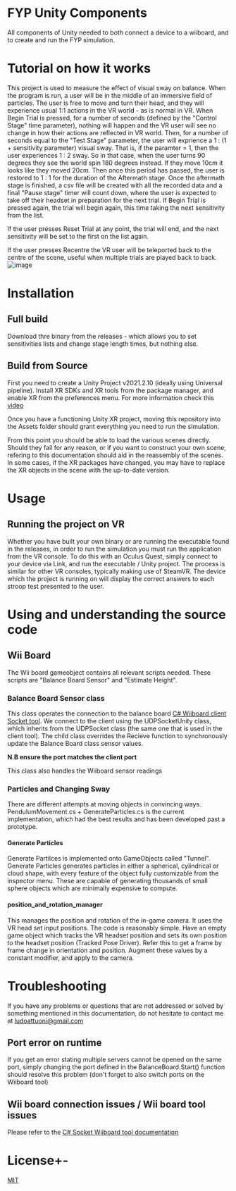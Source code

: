 # FYP Unity Components
All components of Unity needed to both connect a device to a wiiboard, and to create and run the FYP simulation.
# Tutorial on how it works
This project is used to measure the effect of visual sway on balance. When the program is run, a user will be in the middle of an immersive field of particles. The user is free to move and turn their head, and they will experience usual 1:1 actions in the VR world - as is normal in VR. When Begin Trial is pressed, for a number of seconds (defined by the "Control Stage" time parameter), nothing will happen and the VR user will see no change in how their actions are reflected in VR world. Then, for a number of seconds equal to the "Test Stage" parameter, the user will exprience a 1 : (1 + sensitivity parameter) visual sway. That is, if the paramter = 1, then the user experiences 1 : 2 sway. So in that case, when the user turns 90 degrees they see the world spin 180 degrees instead. If they move 10cm it looks like they moved 20cm. Then once this period has passed, the user is restored to 1 : 1 for the duration of the Aftermath stage. Once the aftermath stage is finished, a csv file will be created with all the recorded data and a final "Pause stage" timer will count down, where the user is expected to take off their headset in preparation for the next trial. If Begin Trial is pressed again, the trial will begin again, this time taking the next sensitivity from the list. 

If the user presses Reset Trial at any point, the trial will end, and the next sensitivity will be set to the first on the list again. 

If the user presses Recentre the VR user will be teleported back to the centre of the scene, useful when multiple trials are played back to back. 
![image](https://user-images.githubusercontent.com/26506402/163415731-aa4c0850-f738-43e4-9d65-19ec6c69a50a.png)
# Installation
## Full build
Download thre binary from the releases - which allows you to set sensitivities lists and change stage length times, but nothing else.


## Build from Source
First you need to create a Unity Project v2021.2.10 (ideally using Universal pipeline). Install XR SDKs and XR tools from the package manager, and enable XR from the preferences menu. For more information check this [video](https://www.youtube.com/watch?v=yxMzAw2Sg5w)

Once you have a functioning Unity XR project, moving this repository into the Assets folder should grant everything you need to run the simulation.

From this point you should be able to load the various scenes directly. Should they fail for any reason, or if you want to construct your own scene, refering to this documentation should aid in the reassembly of the scenes. In some cases, if the XR packages have changed, you may have to replace the XR objects in the scene with the up-to-date version.

# Usage
## Running the project on VR
Whether you have built your own binary or are running the executable found in the releases, in order to run the simulation you must run the application from the VR console. To do this with an Oculus Quest, simply connect to your device via Link, and run the executable / Unity project. The process is similar for other VR consoles, typically making use of SteamVR. 
The device which the project is running on will display the correct answers to each stroop test presented to the user. 
# Using and understanding the source code

## Wii Board
The Wii board gameobject contains all relevant scripts needed. These scripts are "Balance Board Sensor" and "Estimate Height".

### Balance Board Sensor class

This class operates the connection to the balance board [C# Wiiboard client Socket tool](https://github.com/colonbrack3t/Wiiboard-Socket-Tool). We connect to the client using the UDPSocketUnity class, which inherits from the UDPSocket class (the same one that is used in the client tool). The child class overrides the Recieve function to synchronously update the Balance Board class sensor values. 

**N.B ensure the port matches the client port**

This class also handles the Wiiboard sensor readings

### Particles and Changing Sway
There are different attempts at moving objects in convincing ways. PendulumMovement.cs + GenerateParticles.cs is the current implementation, which had the best results and has been developed past a prototype.
#### Generate Particles
Generate Partilces is implemented onto GameObjects called "Tunnel". Generate Particles generates particles in either a spherical, cylindrical or cloud shape, with every feature of the object fully customizable from the inspector menu. These are capable of generating thousands of small sphere objects which are minimally expensive to compute.
#### position_and_rotation_manager
This manages the position and rotation of the in-game camera. It uses the VR head set input positions. The code is reasonably simple. Have an empty game object which tracks the VR headset position and sets its own position to the headset position (Tracked Pose Driver). Refer this to get a frame by frame change in orientation and position. Augment these values by a constant modifier, and apply to the camera.
# Troubleshooting
If you have any problems or questions that are not addressed or solved by something mentioned in this documentation, do not hesitate to contact me at ludoattuoni@gmail.com
## Port error on runtime
If you get an error stating multiple servers cannot be opened on the same port, simply changing the port defined in the BalanceBoard.Start() function should resolve this problem (don't forget to also switch ports on the Wiiboard tool) 

## Wii board connection issues / Wii board tool issues
Please refer to the [C# Socket Wiiboard tool documentation](https://colonbrack3t.github.io/Wiiboard-Socket-Tool/)

# License+-
[MIT](https://choosealicense.com/licenses/mit/)

